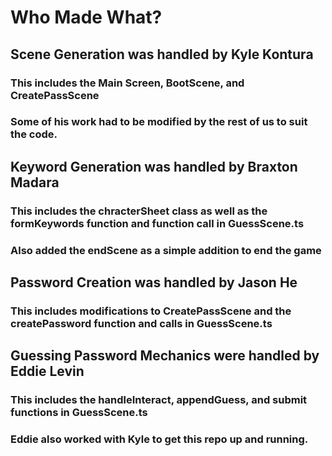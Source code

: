 # Who Made What?
## Scene Generation was handled by Kyle Kontura
### This includes the Main Screen, BootScene, and CreatePassScene
### Some of his work had to be modified by the rest of us to suit the code.

## Keyword Generation was handled by Braxton Madara
### This includes the chracterSheet class as well as the formKeywords function and function call in GuessScene.ts
### Also added the endScene as a simple addition to end the game

## Password Creation was handled by Jason He
### This includes modifications to CreatePassScene and the createPassword function and calls in GuessScene.ts

## Guessing Password Mechanics were handled by Eddie Levin
### This includes the handleInteract, appendGuess, and submit functions in GuessScene.ts
### Eddie also worked with Kyle to get this repo up and running.